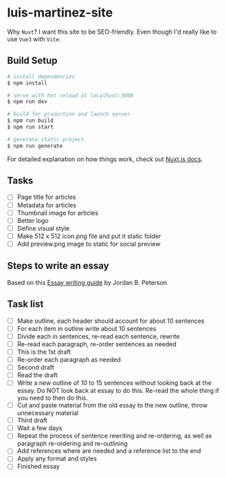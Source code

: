 # luis-martinez-site

Why `Nuxt`? I want this site to be SEO-friendly. Even though I'd really like to use `Vue3` with `Vite`.

## Build Setup

```bash
# install dependencies
$ npm install

# serve with hot reload at localhost:3000
$ npm run dev

# build for production and launch server
$ npm run build
$ npm run start

# generate static project
$ npm run generate
```

For detailed explanation on how things work, check out [Nuxt.js docs](https://nuxtjs.org).


## Tasks

- [ ] Page title for articles
- [ ] Metadata for articles
- [ ] Thumbnail image for articles
- [ ] Better logo
- [ ] Define visual style
- [ ] Make 512 x 512 icon.png file and put it static folder
- [ ] Add preview.png image to static for social preview

## Steps to write an essay

Based on this [Essay writing guide](https://docs.google.com/document/d/1JVOAPVA-yMgx4rl_yQzldwnkqnAC4KwtFYXunnJtJng/edit?usp=sharing) by Jordan B. Peterson

## Task list

- [ ] Make outline, each header should account for about 10 sentences
- [ ] For each item in outline write about 10 sentences
- [ ] Divide each in sentences, re-read each sentence, rewrite
- [ ] Re-read each paragraph, re-order sentences as needed
- [ ] This is the 1st draft
- [ ] Re-order each paragraph as needed
- [ ] Second draft
- [ ] Read the draft
- [ ] Write a new outline of 10 to 15 sentences without looking back at the essay. Do NOT look back at essay to do this. Re-read the whole thing if you need to then do this.
- [ ] Cut and paste material from the old essay to the new outline, throw unnecessary material
- [ ] Third draft
- [ ] Wait a few days
- [ ] Repeat the process of sentence rewriting and re-ordering, as well as paragraph re-ordering and re-outlining
- [ ] Add references where are needed and a reference list to the end
- [ ] Apply any format and styles
- [ ] Finished essay
